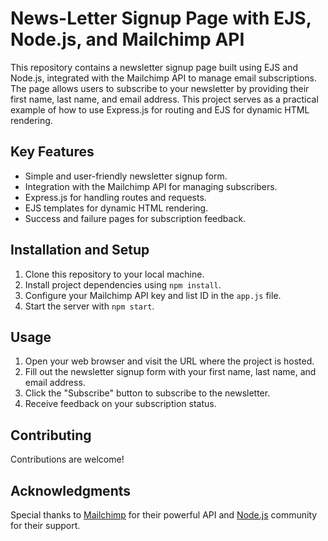 # News-Letter Signup Page with EJS, Node.js, and Mailchimp API

This repository contains a newsletter signup page built using EJS and Node.js, integrated with the Mailchimp API to manage email subscriptions. The page allows users to subscribe to your newsletter by providing their first name, last name, and email address. This project serves as a practical example of how to use Express.js for routing and EJS for dynamic HTML rendering.

## Key Features

- Simple and user-friendly newsletter signup form.
- Integration with the Mailchimp API for managing subscribers.
- Express.js for handling routes and requests.
- EJS templates for dynamic HTML rendering.
- Success and failure pages for subscription feedback.


## Installation and Setup

1. Clone this repository to your local machine.
2. Install project dependencies using `npm install`.
3. Configure your Mailchimp API key and list ID in the `app.js` file.
4. Start the server with `npm start`.


## Usage

1. Open your web browser and visit the URL where the project is hosted.
2. Fill out the newsletter signup form with your first name, last name, and email address.
3. Click the "Subscribe" button to subscribe to the newsletter.
4. Receive feedback on your subscription status.


## Contributing

Contributions are welcome!


## Acknowledgments

Special thanks to [Mailchimp](https://mailchimp.com) for their powerful API and [Node.js](https://nodejs.org/) community for their support.

